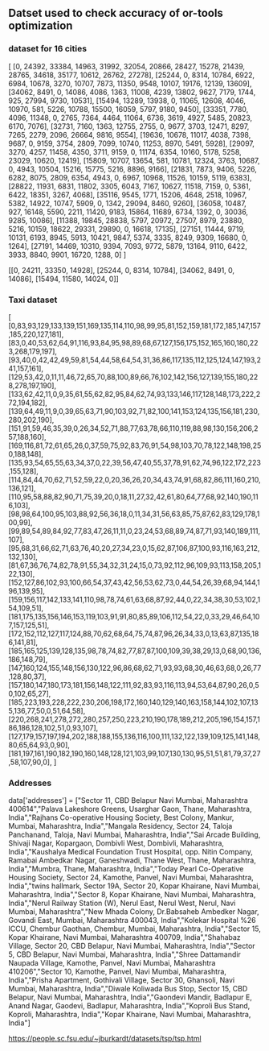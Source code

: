 ## Datset used to check accuracy of or-tools optimization

### dataset for 16 cities 
[
        [0, 24392, 33384, 14963, 31992, 32054, 20866, 28427, 15278, 21439, 28765, 34618, 35177, 10612, 26762, 27278],
        [25244, 0, 8314, 10784, 6922, 6984, 10678, 3270, 10707, 7873, 11350, 9548, 10107, 19176, 12139, 13609],
        [34062, 8491, 0, 14086, 4086, 1363, 11008, 4239, 13802, 9627, 7179, 1744, 925, 27994, 9730, 10531],
        [15494, 13289, 13938, 0, 11065, 12608, 4046, 10970, 581, 5226, 10788, 15500, 16059, 5797, 9180, 9450],
        [33351, 7780, 4096, 11348, 0, 2765, 7364, 4464, 11064, 6736, 3619, 4927, 5485, 20823, 6170, 7076],
        [32731, 7160, 1363, 12755, 2755, 0, 9677, 3703, 12471, 8297, 7265, 2279, 2096, 26664, 9816, 9554],
        [19636, 10678, 11017, 4038, 7398, 9687, 0, 9159, 3754, 2809, 7099, 10740, 11253, 8970, 5491, 5928],
        [29097, 3270, 4257, 11458, 4350, 3711, 9159, 0, 11174, 6354, 10160, 5178, 5258, 23029, 10620, 12419],
        [15809, 10707, 13654, 581, 10781, 12324, 3763, 10687, 0, 4943, 10504, 15216, 15775, 5216, 8896, 9166],
        [21831, 7873, 9406, 5226, 6282, 8075, 2809, 6354, 4943, 0, 6967, 10968, 11526, 10159, 5119, 6383],
        [28822, 11931, 6831, 11802, 3305, 6043, 7167, 10627, 11518, 7159, 0, 5361, 6422, 18351, 3267, 4068],
        [35116, 9545, 1771, 15206, 4648, 2518, 10967, 5382, 14922, 10747, 5909, 0, 1342, 29094, 8460, 9260],
        [36058, 10487, 927, 16148, 5590, 2211, 11420, 9183, 15864, 11689, 6734, 1392, 0, 30036, 9285, 10086],
        [11388, 19845, 28838, 5797, 20972, 27507, 8979, 23880, 5216, 10159, 18622, 29331, 29890, 0, 16618, 17135],
        [27151, 11444, 9719, 10131, 6193, 8945, 5913, 10421, 9847, 5374, 3335, 8249, 9309, 16680, 0, 1264],
        [27191, 14469, 10310, 9394, 7093, 9772, 5879, 13164, 9110, 6422, 3933, 8840, 9901, 16720, 1288, 0]
    ]

[[0, 24211, 33350, 14928], [25244, 0, 8314, 10784], [34062, 8491, 0, 14086], [15494, 11580, 14024, 0]]


### Taxi dataset
[
[0,83,93,129,133,139,151,169,135,114,110,98,99,95,81,152,159,181,172,185,147,157,185,220,127,181],
[83,0,40,53,62,64,91,116,93,84,95,98,89,68,67,127,156,175,152,165,160,180,223,268,179,197],
[93,40,0,42,42,49,59,81,54,44,58,64,54,31,36,86,117,135,112,125,124,147,193,241,157,161],
[129,53,42,0,11,11,46,72,65,70,88,100,89,66,76,102,142,156,127,139,155,180,228,278,197,190],
[133,62,42,11,0,9,35,61,55,62,82,95,84,62,74,93,133,146,117,128,148,173,222,272,194,182],
[139,64,49,11,9,0,39,65,63,71,90,103,92,71,82,100,141,153,124,135,156,181,230,280,202,190],
[151,91,59,46,35,39,0,26,34,52,71,88,77,63,78,66,110,119,88,98,130,156,206,257,188,160],
[169,116,81,72,61,65,26,0,37,59,75,92,83,76,91,54,98,103,70,78,122,148,198,250,188,148],
[135,93,54,65,55,63,34,37,0,22,39,56,47,40,55,37,78,91,62,74,96,122,172,223,155,128],
[114,84,44,70,62,71,52,59,22,0,20,36,26,20,34,43,74,91,68,82,86,111,160,210,136,121],
[110,95,58,88,82,90,71,75,39,20,0,18,11,27,32,42,61,80,64,77,68,92,140,190,116,103],
[98,98,64,100,95,103,88,92,56,36,18,0,11,34,31,56,63,85,75,87,62,83,129,178,100,99],
[99,89,54,89,84,92,77,83,47,26,11,11,0,23,24,53,68,89,74,87,71,93,140,189,111,107],
[95,68,31,66,62,71,63,76,40,20,27,34,23,0,15,62,87,106,87,100,93,116,163,212,132,130],
[81,67,36,76,74,82,78,91,55,34,32,31,24,15,0,73,92,112,96,109,93,113,158,205,122,130],
[152,127,86,102,93,100,66,54,37,43,42,56,53,62,73,0,44,54,26,39,68,94,144,196,139,95],
[159,156,117,142,133,141,110,98,78,74,61,63,68,87,92,44,0,22,34,38,30,53,102,154,109,51],
[181,175,135,156,146,153,119,103,91,91,80,85,89,106,112,54,22,0,33,29,46,64,107,157,125,51],
[172,152,112,127,117,124,88,70,62,68,64,75,74,87,96,26,34,33,0,13,63,87,135,186,141,81],
[185,165,125,139,128,135,98,78,74,82,77,87,87,100,109,39,38,29,13,0,68,90,136,186,148,79],
[147,160,124,155,148,156,130,122,96,86,68,62,71,93,93,68,30,46,63,68,0,26,77,128,80,37],
[157,180,147,180,173,181,156,148,122,111,92,83,93,116,113,94,53,64,87,90,26,0,50,102,65,27],
[185,223,193,228,222,230,206,198,172,160,140,129,140,163,158,144,102,107,135,136,77,50,0,51,64,58],
[220,268,241,278,272,280,257,250,223,210,190,178,189,212,205,196,154,157,186,186,128,102,51,0,93,107],
[127,179,157,197,194,202,188,188,155,136,116,100,111,132,122,139,109,125,141,148,80,65,64,93,0,90],
[181,197,161,190,182,190,160,148,128,121,103,99,107,130,130,95,51,51,81,79,37,27,58,107,90,0],
]

### Addresses

data['addresses'] = ["Sector 11, CBD Belapur Navi Mumbai, Maharashtra 400614","Palava Lakeshore Greens, Usarghar Gaon, Thane, Maharashtra, India","Rajhans Co-operative Housing Society, Best Colony, Mankur, Mumbai, Maharashtra, India","Mangala Residency, Sector 24, Taloja Panchanand, Taloja, Navi Mumbai, Maharashtra, India","Sai Arcade Building, Shivaji Nagar, Kopargaon, Dombivli West, Dombivli, Maharashtra, India","Kaushalya Medical Foundation Trust Hospital, opp. Nitin Company, Ramabai Ambedkar Nagar, Ganeshwadi, Thane West, Thane, Maharashtra, India","Mumbra, Thane, Maharashtra, India","Today Pearl Co-Operative Housing Society, Sector 24, Kamothe, Panvel, Navi Mumbai, Maharashtra, India","twins hallmark, Sector 19A, Sector 20, Kopar Khairane, Navi Mumbai, Maharashtra, India","Sector 8, Kopar Khairane, Navi Mumbai, Maharashtra, India","Nerul Railway Station (W), Nerul East, Nerul West, Nerul, Navi Mumbai, Maharashtra","New Mhada Colony, Dr.Babsaheb Ambedker Nagar, Govandi East, Mumbai, Maharashtra 400043, India","Kolekar Hospital %26 ICCU, Chembur Gaothan, Chembur, Mumbai, Maharashtra, India","Sector 15, Kopar Khairane, Navi Mumbai, Maharashtra 400709, India","Shahabaz Village, Sector 20, CBD Belapur, Navi Mumbai, Maharashtra, India","Sector 5, CBD Belapur, Navi Mumbai, Maharashtra, India","Shree Dattamandir Naupada Village, Kamothe, Panvel, Navi Mumbai, Maharashtra 410206","Sector 10, Kamothe, Panvel, Navi Mumbai, Maharashtra, India","Prisha Apartment, Gothivali Village, Sector 30, Ghansoli, Navi Mumbai, Maharashtra, India","Diwale Koliwada Bus Stop, Sector 15, CBD Belapur, Navi Mumbai, Maharashtra, India","Gaondevi Mandir, Badlapur E, Anand Nagar, Gaodevi, Badlapur, Maharashtra, India","Koproli Bus Stand, Koproli, Maharashtra, India","Kopar Khairane, Navi Mumbai, Maharashtra, India"]                                 

https://people.sc.fsu.edu/~jburkardt/datasets/tsp/tsp.html

